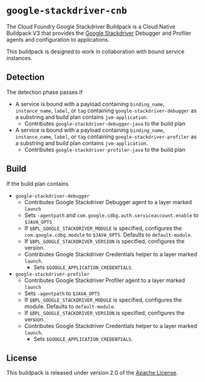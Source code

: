 # `google-stackdriver-cnb`
The Cloud Foundry Google Stackdriver Buildpack is a Cloud Native Buildpack V3 that provides the [Google Stackdriver][g] Debugger and Profiler agents and configuration to applications.

This buildpack is designed to work in collaboration with bound service instances.

[g]: https://cloud.google.com/stackdriver/

## Detection
The detection phase passes if

* A service is bound with a payload containing `binding_name`, `instance_name`, `label`, or `tag` containing `google-stackdriver-debugger` as a substring and build plan contains `jvm-application`.
  * Contributes `google-stackdriver-debugger-java` to the build plan
* A service is bound with a payload containing `binding_name`, `instance_name`, `label`, or `tag` containing `google-stackdriver-profiler` as a substring and build plan contains `jvm-application`.
  * Contributes `google-stackdriver-profiler-java` to the build plan

## Build
If the build plan contains

* `google-stackdriver-debugger`
  * Contributes Google Stackdriver Debugger agent to a layer marked `launch`
  * Sets `-agentpath` and `com.google.cdbg.auth.serviceaccount.enable` to `$JAVA_OPTS`
  * If `$BPL_GOOGLE_STACKDRIVER_MODULE` is specified, configures the `com.google.cdbg.module` to `$JAVA_OPTS`.  Defaults to `default-module`.
  * If `$BPL_GOOGLE_STACKDRIVER_VERSION` is specified, configures the version.
  * Contributes Google Stackdriver Credentials helper to a layer marked `launch`.
    * Sets `$GOOGLE_APPLICATION_CREDENTIALS`.
* `google-stackdriver-profiler`
  * Contributes Google Stackdriver Profiler agent to a layer marked `launch`
  * Sets `-agentpath` to `$JAVA_OPTS`
  * If `$BPL_GOOGLE_STACKDRIVER_MODULE` is specified, configures the module.  Defaults to `default-module`.
  * If `$BPL_GOOGLE_STACKDRIVER_VERSION` is specified, configures the version.
  * Contributes Google Stackdriver Credentials helper to a layer marked `launch`.
    * Sets `$GOOGLE_APPLICATION_CREDENTIALS`.

## License
This buildpack is released under version 2.0 of the [Apache License][a].

[a]: http://www.apache.org/licenses/LICENSE-2.0

